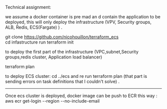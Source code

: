 Technical assignment: 

we assume a docker container is pre mad an d contain the application to be deployed, 
this will only deploy the infrastructure (VPV, Security groups, ALB, Redis, ECS(Fargate) ) .

git clone https://github.com/nicohouillon/terraform_ecs  
cd infastructure 
run 
terraform init

to deploy the first part of the infrastructure (VPC,subnet,Security groups,redis 
cluster,  Application load balancer)

terraform plan  

to deploy ECS cluster: 
cd ../ecs and re run terraform plan  (that part is sending errors on task definitions that I couldn't solve) .

***

Once ecs cluster is deployed, docker image can be push to ECR this way :
aws ecr get-login --region <your region> --no-include-email
